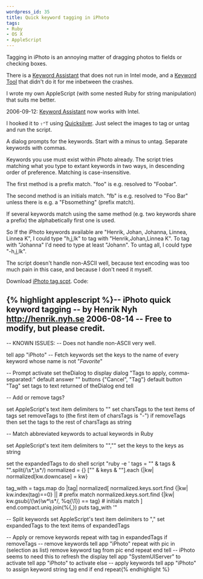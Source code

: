 ```yaml
--- 
wordpress_id: 35
title: Quick keyword tagging in iPhoto
tags: 
- Ruby
- OS X
- AppleScript
---
```

Tagging in iPhoto is an annoying matter of dragging photos to fields or checking boxes. 

There is a <a href="http://homepage.mac.com/kenferry/software.html">Keyword Assistant</a> that does not run in Intel mode, and a <a href="http://www.versiontracker.com/dyn/moreinfo/macosx/25785">Keyword Tool</a> that didn't do it for me inbetween the crashes.

I wrote my own AppleScript (with some nested Ruby for string manipulation) that suits me better.


<!--more-->

<p class="updated"><span class="when">2006-09-12:</span> <a href="http://homepage.mac.com/kenferry/software.html">Keyword Assistant</a> now works with Intel.</p>

I hooked it to <code>&#x21E7;&#x2303;T</code> using <a href="http://quicksilver.blacktree.com/">Quicksilver</a>. Just select the images to tag or untag and run the script.

A dialog prompts for the keywords. Start with a minus to untag. Separate keywords with commas.

Keywords you use must exist within iPhoto already. The script tries matching what you type to extant keywords in two ways, in descending order of preference. Matching is case-insensitive.

The first method is a prefix match. "foo" is e.g. resolved to "Foobar".

The second method is an initials match. "fb" is e.g. resolved to "Foo Bar" unless there is e.g. a "Fbsomething" (prefix match).

If several keywords match using the same method (e.g. two keywords share a prefix) the alphabetically first one is used.

So If the iPhoto keywords available are "Henrik, Johan, Johanna, Linnea, Linnea K", I could type "h,j,lk" to tag with "Henrik,Johan,Linnea K". To tag with "Johanna" I'd need to type at least "Johann". To untag all, I could type "-h,j,lk".

The script doesn't handle non-ASCII well, because text encoding was too much pain in this case, and because I don't need it myself. 

Download <a href="http://henrik.nyh.se/uploads/iPhoto%20tag.scpt">iPhoto tag.scpt</a>. Code:

{% highlight applescript %}-- iPhoto quick keyword tagging
-- by Henrik Nyh <http://henrik.nyh.se> 2006-08-14
-- Free to modify, but please credit.
--
-- KNOWN ISSUES:
-- Does not handle non-ASCII very well.

tell app "iPhoto"
  -- Fetch keywords
  set the keys to the name of every keyword whose name is not "_Favorite_"
  
  -- Prompt
  activate
  set theDialog to display dialog "Tags to apply, comma-separated:" default answer "" buttons {"Cancel", "Tag"} default button "Tag"
  set tags to text returned of theDialog
end tell

-- Add or remove tags? 

set AppleScript's text item delimiters to ""
set charsTags to the text items of tags
set removeTags to (the first item of charsTags is "-")
if removeTags then set the tags to the rest of charsTags as string

-- Match abbreviated keywords to actual keywords in Ruby

set AppleScript's text item delimiters to "\",\""
set the keys to the keys as string

set the expandedTags to do shell script "ruby -e '
tags = \"" & tags & "\".split(/\\s*,\\s*/)
normalized = {}
[\"" & keys & "\"].each {|kw| normalized[kw.downcase] = kw}

tag_with = tags.map do |tag|
  normalized[
    normalized.keys.sort.find {|kw| kw.index(tag)==0} ||  # prefix match
    normalized.keys.sort.find {|kw| kw.gsub(/(\\w)\\w*\\s*/, %q{\\1}) == tag}  # initials match
  ]
end.compact.uniq.join(%{,})
puts tag_with
'"

-- Split keywords
set AppleScript's text item delimiters to ","
set expandedTags to the text items of expandedTags

-- Apply or remove keywords
repeat with tag in expandedTags
  if removeTags -- remove keywords
    tell app "iPhoto"
        repeat with pic in (selection as list)
          remove keyword tag from pic
        end repeat
    end tell
    -- iPhoto seems to need this to refresh the display
    tell app "SystemUIServer" to activate
    tell app "iPhoto" to activate
  else -- apply keywords
    tell app "iPhoto" to assign keyword string tag
  end if 
end repeat{% endhighlight %}
